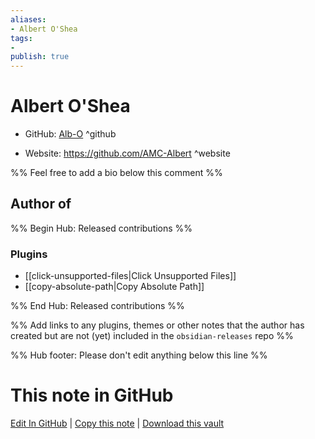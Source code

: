```yaml
---
aliases:
- Albert O'Shea
tags:
- 
publish: true
---
```


# Albert O'Shea

- GitHub: [Alb-O](https://github.com/Alb-O/) ^github
<!-- - Discord: `@` ^discord-->
- Website: <https://github.com/AMC-Albert> ^website
<!-- - [[Publish sites|Publish site]]: <https://> ^publish-->

%% Feel free to add a bio below this comment %%


## Author of

%% Begin Hub: Released contributions %%
### Plugins
- [[click-unsupported-files|Click Unsupported Files]]
- [[copy-absolute-path|Copy Absolute Path]]

%% End Hub: Released contributions %%

%% Add links to any plugins, themes or other notes that the author has created but are not (yet) included in the `obsidian-releases` repo %%

<!--
### Unlisted plugins
-->

<!--
### Others
-->

<!--
## Sponsor this author
-->

<!-- - [[GitHub sponsors]]: [Sponsor @Alb-O on GitHub Sponsors](https://github.com/sponsors/Alb-O) ^github-sponsor-->
<!-- - [[Buy me a coffee]]: <https://> ^buy-me-a-coffee-->
<!-- - [[PayPal]]: <https://> ^paypal-->
<!-- - [[Patreon]]: <https://> ^patreon-->

<!--
## Follow this author
-->

<!-- - [[YouTube Channels|On YouTube]]: <https://> ^youtube-->
<!-- - Twitter: <https://> ^twitter-->
<!-- - ... -->

%% Hub footer: Please don't edit anything below this line %%

# This note in GitHub

<span class="git-footer">[Edit In GitHub](https://github.dev/obsidian-community/obsidian-hub/blob/main/01%20-%20Community/People/Alb-O.md "git-hub-edit-note") | [Copy this note](https://raw.githubusercontent.com/obsidian-community/obsidian-hub/main/01%20-%20Community/People/Alb-O.md "git-hub-copy-note") | [Download this vault](https://github.com/obsidian-community/obsidian-hub/archive/refs/heads/main.zip "git-hub-download-vault") </span>
